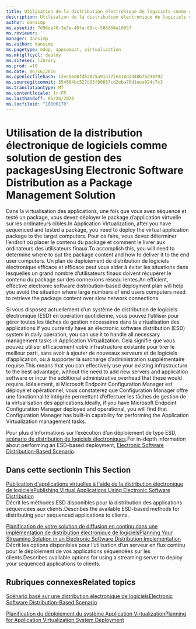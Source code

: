 ```yaml
---
title: Utilisation de la distribution électronique de logiciels comme solution de gestion des packages
description: Utilisation de la distribution électronique de logiciels comme solution de gestion des packages
author: dansimp
ms.assetid: 7d96ea70-3e7e-49fa-89cc-586804a10657
ms.reviewer: ''
manager: dansimp
ms.author: dansimp
ms.pagetype: mdop, appcompat, virtualization
ms.mktglfcycl: deploy
ms.sitesec: library
ms.prod: w10
ms.date: 06/16/2016
ms.openlocfilehash: 12ec56d0fd52825a91a772e418ddd48b76294792
ms.sourcegitcommit: 354664bc527d93f80687cd2eba70d1eea024c7c3
ms.translationtype: MT
ms.contentlocale: fr-FR
ms.lasthandoff: 06/26/2020
ms.locfileid: "10806170"
---
```

# <span data-ttu-id="49dfe-103">Utilisation de la distribution électronique de logiciels comme solution de gestion des packages</span><span class="sxs-lookup"><span data-stu-id="49dfe-103">Using Electronic Software Distribution as a Package Management Solution</span></span>


<span data-ttu-id="49dfe-104">Dans la virtualisation des applications, une fois que vous avez séquencé et testé un package, vous devez déployer le package d’application virtuelle sur les ordinateurs cibles.</span><span class="sxs-lookup"><span data-stu-id="49dfe-104">In Application Virtualization, after you have sequenced and tested a package, you need to deploy the virtual application package to the target computers.</span></span> <span data-ttu-id="49dfe-105">Pour ce faire, vous devez déterminer l’endroit où placer le contenu du package et comment le livrer aux ordinateurs des utilisateurs finaux.</span><span class="sxs-lookup"><span data-stu-id="49dfe-105">To accomplish this, you will need to determine where to put the package content and how to deliver it to the end user computers.</span></span> <span data-ttu-id="49dfe-106">Un plan de déploiement de distribution de logiciels électronique efficace et efficace peut vous aider à éviter les situations dans lesquelles un grand nombre d’utilisateurs finaux doivent récupérer le contenu du package sur des connexions réseau lentes.</span><span class="sxs-lookup"><span data-stu-id="49dfe-106">An efficient, effective electronic software distribution–based deployment plan will help you avoid the situation where large numbers of end users computers need to retrieve the package content over slow network connections.</span></span>

<span data-ttu-id="49dfe-107">Si vous disposez actuellement d’un système de distribution de logiciels électronique (ESD) en opération quotidienne, vous pouvez l’utiliser pour gérer toutes les tâches de gestion nécessaires dans la virtualisation des applications.</span><span class="sxs-lookup"><span data-stu-id="49dfe-107">If you currently have an electronic software distribution (ESD) system in daily operation, you can use it to handle all necessary management tasks in Application Virtualization.</span></span> <span data-ttu-id="49dfe-108">Cela signifie que vous pouvez utiliser efficacement votre infrastructure existante pour tirer le meilleur parti, sans avoir à ajouter de nouveaux serveurs et de logiciels d’application, ou à supporter la surcharge d’administration supplémentaire requise.</span><span class="sxs-lookup"><span data-stu-id="49dfe-108">This means that you can effectively use your existing infrastructure to the best advantage, without the need to add new servers and application software or incur the additional administrative overhead that these would require.</span></span> <span data-ttu-id="49dfe-109">Idéalement, si Microsoft Endpoint Configuration Manager est déployé et opérationnel, vous constaterez que Configuration Manager offre une fonctionnalité intégrée permettant d’effectuer les tâches de gestion de la virtualisation des applications.</span><span class="sxs-lookup"><span data-stu-id="49dfe-109">Ideally, if you have Microsoft Endpoint Configuration Manager deployed and operational, you will find that Configuration Manager has built-in capability for performing the Application Virtualization management tasks.</span></span>

<span data-ttu-id="49dfe-110">Pour plus d’informations sur l’exécution d’un déploiement de type ESD, [scénario de distribution de logiciels électroniques](electronic-software-distribution-based-scenario.md).</span><span class="sxs-lookup"><span data-stu-id="49dfe-110">For in-depth information about performing an ESD-based deployment, [Electronic Software Distribution-Based Scenario](electronic-software-distribution-based-scenario.md).</span></span>

## <span data-ttu-id="49dfe-111">Dans cette section</span><span class="sxs-lookup"><span data-stu-id="49dfe-111">In This Section</span></span>


<a href="" id="publishing-virtual-applications-using-electronic-software-distribution"></a>[<span data-ttu-id="49dfe-112">Publication d'applications virtuelles à l'aide de la distribution électronique de logiciels</span><span class="sxs-lookup"><span data-stu-id="49dfe-112">Publishing Virtual Applications Using Electronic Software Distribution</span></span>](publishing-virtual-applications-using-electronic-software-distribution.md)  
<span data-ttu-id="49dfe-113">Décrit les méthodes ESD disponibles pour la distribution des applications séquencées aux clients.</span><span class="sxs-lookup"><span data-stu-id="49dfe-113">Describes the available ESD-based methods for distributing your sequenced applications to clients.</span></span>

<a href="" id="planning-your-streaming-solution-in-an-electronic-software-distribution-implementation"></a>[<span data-ttu-id="49dfe-114">Planification de votre solution de diffusion en continu dans une implémentation de distribution électronique de logiciels</span><span class="sxs-lookup"><span data-stu-id="49dfe-114">Planning Your Streaming Solution in an Electronic Software Distribution Implementation</span></span>](planning-your-streaming-solution-in-an-electronic-software-distribution-implementation.md)  
<span data-ttu-id="49dfe-115">Décrit les options disponibles pour l’utilisation d’un serveur en flux continu pour le déploiement de vos applications séquencées sur les clients.</span><span class="sxs-lookup"><span data-stu-id="49dfe-115">Describes available options for using a streaming server to deploy your sequenced applications to clients.</span></span>

## <span data-ttu-id="49dfe-116">Rubriques connexes</span><span class="sxs-lookup"><span data-stu-id="49dfe-116">Related topics</span></span>


[<span data-ttu-id="49dfe-117">Scénario basé sur une distribution électronique de logiciels</span><span class="sxs-lookup"><span data-stu-id="49dfe-117">Electronic Software Distribution-Based Scenario</span></span>](electronic-software-distribution-based-scenario.md)

[<span data-ttu-id="49dfe-118">Planification du déploiement du système Application Virtualization</span><span class="sxs-lookup"><span data-stu-id="49dfe-118">Planning for Application Virtualization System Deployment</span></span>](planning-for-application-virtualization-system-deployment.md)

 

 





